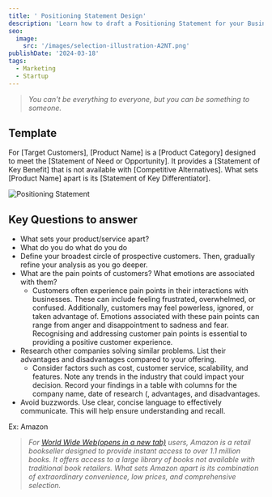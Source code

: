 ```yaml
---
title: ' Positioning Statement Design'
description: 'Learn how to draft a Positioning Statement for your Business '
seo:
  image:
    src: '/images/selection-illustration-A2NT.png'
publishDate: '2024-03-18'
tags:
  - Marketing
  - Startup
---
```


> _You can't be everything to everyone, but you can be something to someone._

## **Template**

For \[Target Customers\], \[Product Name\] is a \[Product Category\] designed to meet the \[Statement of Need or Opportunity\]. It provides a \[Statement of Key Benefit\] that is not available with \[Competitive Alternatives\]. What sets \[Product Name\] apart is its \[Statement of Key Differentiator\].

![Positioning Statement](/images/selection-illustration-QyMD.png)

## **Key Questions to answer**

- What sets your product/service apart?
- What do you do what do you do
- Define your broadest circle of prospective customers. Then, gradually refine your analysis as you go deeper.
- What are the pain points of customers? What emotions are associated with them?
  - Customers often experience pain points in their interactions with businesses. These can include feeling frustrated, overwhelmed, or confused. Additionally, customers may feel powerless, ignored, or taken advantage of. Emotions associated with these pain points can range from anger and disappointment to sadness and fear. Recognising and addressing customer pain points is essential to providing a positive customer experience.
- Research other companies solving similar problems. List their advantages and disadvantages compared to your offering.
  - Consider factors such as cost, customer service, scalability, and features. Note any trends in the industry that could impact your decision. Record your findings in a table with columns for the company name, date of research (, advantages, and disadvantages.
- Avoid buzzwords. Use clear, concise language to effectively communicate. This will help ensure understanding and recall.

Ex: Amazon

> _For [World Wide Web(opens in a new tab)](https://www.webopedia.com/TERM/W/World_Wide_Web.html) users, Amazon is a retail bookseller designed to provide instant access to over 1.1 million books. It offers access to a large library of books not available with traditional book retailers. What sets Amazon apart is its combination of extraordinary convenience, low prices, and comprehensive selection._

